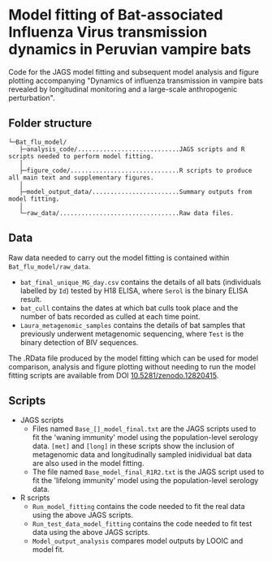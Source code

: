 
# Model fitting of Bat-associated Influenza Virus transmission dynamics in Peruvian vampire bats

Code for the JAGS model fitting and subsequent model analysis and figure plotting accompanying "Dynamics of influenza transmission in vampire bats revealed by longitudinal monitoring and a large-scale anthropogenic perturbation". 

## Folder structure

```
└─Bat_flu_model/
   ├─analysis_code/............................JAGS scripts and R scripts needed to perform model fitting.
   │ 
   ├─figure_code/..............................R scripts to produce all main text and supplementary figures.
   │ 
   ├─model_output_data/........................Summary outputs from model fitting.
   │ 
   └─raw_data/.................................Raw data files. 

```

## Data

Raw data needed to carry out the model fitting is contained within `Bat_flu_model/raw_data`. 

- `bat_final_unique_MG_day.csv` contains the details of all bats (individuals labelled by `Id`)  tested by H18 ELISA, where `Serol` is the binary ELISA result.
- `bat_cull` contains the dates at which bat culls took place and the number of bats recorded as culled at each time point.
- `Laura_metagenomic_samples` contains the details of bat samples that previously underwent metagenomic sequencing, where `Test` is the binary detection of BIV sequences.


The .RData file produced by the model fitting which can be used for model comparison, analysis and figure plotting without needing to run the model fitting scripts are available from DOI [10.5281/zenodo.12820415](https://zenodo.org/records/12820416).


## Scripts

- JAGS scripts
  - Files named `Base_[]_model_final.txt` are the JAGS scripts used to fit the 'waning immunity' model using the population-level serology data. `[met]` and `[long]` in these scripts show the inclusion of metagenomic data and longitudinally sampled inidividual bat data are also used in the model fitting.
  - The file named `Base_model_final_R1R2.txt` is the JAGS script used to fit the 'lifelong immunity' model using the population-level serology data. 
- R scripts
  - `Run_model_fitting` contains the code needed to fit the real data using the above JAGS scripts.
  - `Run_test_data_model_fitting` contains the code needed to fit test data using the above JAGS scripts.
  - `Model_output_analysis` compares model outputs by LOOIC and model fit.


